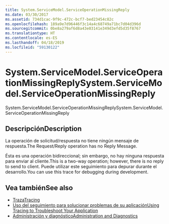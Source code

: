 ```yaml
---
title: System.ServiceModel.ServiceOperationMissingReply
ms.date: 03/30/2017
ms.assetid: 734d1cac-9f9c-472c-bcf7-bed23454c82c
ms.openlocfilehash: 189a9e7d96446f3c14a4c68749a71bc7d04d396d
ms.sourcegitcommit: 0be8a279af6d8a43e03141e349d3efd5d35f8767
ms.translationtype: HT
ms.contentlocale: es-ES
ms.lasthandoff: 04/18/2019
ms.locfileid: "59130122"
---
```

# <a name="systemservicemodelserviceoperationmissingreply"></a><span data-ttu-id="078e1-102">System.ServiceModel.ServiceOperationMissingReply</span><span class="sxs-lookup"><span data-stu-id="078e1-102">System.ServiceModel.ServiceOperationMissingReply</span></span>
<span data-ttu-id="078e1-103">System.ServiceModel.ServiceOperationMissingReply</span><span class="sxs-lookup"><span data-stu-id="078e1-103">System.ServiceModel.ServiceOperationMissingReply</span></span>  
  
## <a name="description"></a><span data-ttu-id="078e1-104">Descripción</span><span class="sxs-lookup"><span data-stu-id="078e1-104">Description</span></span>  
 <span data-ttu-id="078e1-105">La operación de solicitud/respuesta no tiene ningún mensaje de respuesta.</span><span class="sxs-lookup"><span data-stu-id="078e1-105">The Request/Reply operation has no Reply Message.</span></span>  
  
 <span data-ttu-id="078e1-106">Ésta es una operación bidireccional; sin embargo, no hay ninguna respuesta para enviar al cliente.</span><span class="sxs-lookup"><span data-stu-id="078e1-106">This is a two-way operation; however, there is no reply to send to client.</span></span> <span data-ttu-id="078e1-107">Puede utilizar este seguimiento para depurar durante el desarrollo.</span><span class="sxs-lookup"><span data-stu-id="078e1-107">You can use this trace for debugging during development.</span></span>  
  
## <a name="see-also"></a><span data-ttu-id="078e1-108">Vea también</span><span class="sxs-lookup"><span data-stu-id="078e1-108">See also</span></span>

- [<span data-ttu-id="078e1-109">Traza</span><span class="sxs-lookup"><span data-stu-id="078e1-109">Tracing</span></span>](../../../../../docs/framework/wcf/diagnostics/tracing/index.md)
- [<span data-ttu-id="078e1-110">Uso del seguimiento para solucionar problemas de su aplicación</span><span class="sxs-lookup"><span data-stu-id="078e1-110">Using Tracing to Troubleshoot Your Application</span></span>](../../../../../docs/framework/wcf/diagnostics/tracing/using-tracing-to-troubleshoot-your-application.md)
- [<span data-ttu-id="078e1-111">Administración y diagnóstico</span><span class="sxs-lookup"><span data-stu-id="078e1-111">Administration and Diagnostics</span></span>](../../../../../docs/framework/wcf/diagnostics/index.md)
